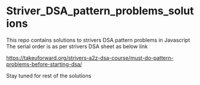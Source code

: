 # Striver_DSA_pattern_problems_solutions

This repo contains solutions to strivers DSA pattern problems in Javascript
The serial order is as per strivers DSA sheet as below link

https://takeuforward.org/strivers-a2z-dsa-course/must-do-pattern-problems-before-starting-dsa/


Stay tuned for  rest of the solutions 
